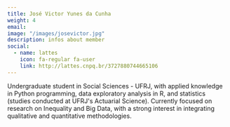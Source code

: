 ```yaml
---
title: José Victor Yunes da Cunha
weight: 4
email:
image: "/images/josevictor.jpg"
description: infos about member
social:
  - name: lattes
    icon: fa-regular fa-user
    link: http://lattes.cnpq.br/3727880744665106
---
```


Undergraduate student in Social Sciences - UFRJ, with applied knowledge in Python programming, data exploratory analysis in R, and statistics (studies conducted at UFRJ's Actuarial Science). Currently focused on research on Inequality and Big Data, with a strong interest in integrating qualitative and quantitative methodologies.
